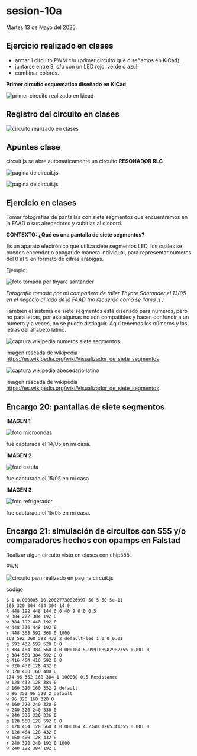 # sesion-10a

Martes 13 de Mayo del 2025.

## Ejercicio realizado en clases

- armar 1 circuito PWM c/u (primer circuito que diseñamos en KiCad).
- juntarse entre 3, c/u con un LED rojo, verde o azul.
- combinar colores.

**Primer circuito esquematico diseñado en KiCad**

![primer circuito realizado en kicad](./archivos/primer_circuito_kicad.png)

## Registro del circuito en clases

![circuito realizado en clases](./archivos/trabajo_clases_10a.jpg)

## Apuntes clase

circuit.js se abre automaticamente un circuito **RESONADOR RLC**

![pagina de circuit.js](./archivos/circuit.js_resonador_rlc.png)

![pagina de circuit.js](./archivos/circuit.js_ejercicio_1.png)

## Ejercicio en clases

Tomar fotografías de pantallas con siete segmentos que encuentremos en la FAAD o sus alrededores y subirlas al discord.

**CONTEXTO: ¿Qué es una pantalla de siete segmentos?**

Es un aparato electrónico que utiliza siete segmentos LED, los cuales se pueden encender o apagar de manera individual, para representar números del 0 al 9 en formato de cifras arábigas.

Ejemplo:

![foto tomada por thyare santander](./archivos/negocio_republica.jpg)

*FotografÍa tomada por mi compañera de taller Thyare Santander el 13/05 en el negocio al lado de la FAAD (no recuerdo como se llama :( )*

También el sistema de siete segmentos está diseñado para números, pero no para letras, por eso algunas no son compatibles y hacen confundir a un número y a veces, no se puede distinguir. Aquí tenemos los números y las letras del alfabeto latino.

![captura wikipedia numeros siete segmentos](./archivos/numeros_siete_segmentos.png)

Imagen rescada de wikipedia https://es.wikipedia.org/wiki/Visualizador_de_siete_segmentos

![captura wikipedia abecedario latino](./archivos/abecedario_siete_segmentos.png)

Imagen rescada de wikipedia https://es.wikipedia.org/wiki/Visualizador_de_siete_segmentos

## Encargo 20: pantallas de siete segmentos

**IMAGEN 1**

![foto microondas](./archivos/microondas_siete_segmentos.jpg)

fue capturada el 14/05 en mi casa.

**IMAGEN 2**

![foto estufa](./archivos/estufa_siete_segmentos.jpg)

fue capturada el 15/05 en mi casa.

**IMAGEN 3**

![foto refrigerador](./archivos/refrigerador_siete_segmentos.jpg)

fue capturada el 15/05 en mi casa.

## Encargo 21: simulación de circuitos con 555 y/o comparadores hechos con opamps en Falstad

Realizar algun circuito visto en clases con chip555.

PWN

![circuito pwn realizado en pagina circuit.js](./archivos/circuito_pwn.png)

código

```txt
$ 1 0.000005 10.20027730826997 50 5 50 5e-11
165 320 304 464 304 14 0
R 448 192 448 144 0 0 40 9 0 0 0.5
w 384 272 384 192 0
w 384 192 448 192 0
w 448 336 448 192 0
r 448 368 592 368 0 1000
162 592 368 592 432 2 default-led 1 0 0 0.01
g 592 432 592 528 0 0
c 384 464 384 560 4 0.000104 5.999108982982355 0.001 0
g 384 560 384 592 0 0
g 416 464 416 592 0 0
w 320 432 128 432 0
w 320 400 160 400 0
174 96 352 160 384 1 100000 0.5 Resistance
w 128 432 128 384 0
d 160 320 160 352 2 default
d 96 352 96 320 2 default
w 96 320 160 320 0
w 160 320 240 320 0
w 240 320 240 336 0
w 240 336 320 336 0
g 128 560 128 592 0 0
c 128 464 128 560 4 0.000104 4.234031265341355 0.001 0
w 128 464 128 432 0
w 160 400 128 432 0
r 240 320 240 192 0 1000
w 240 192 384 192 0
```
